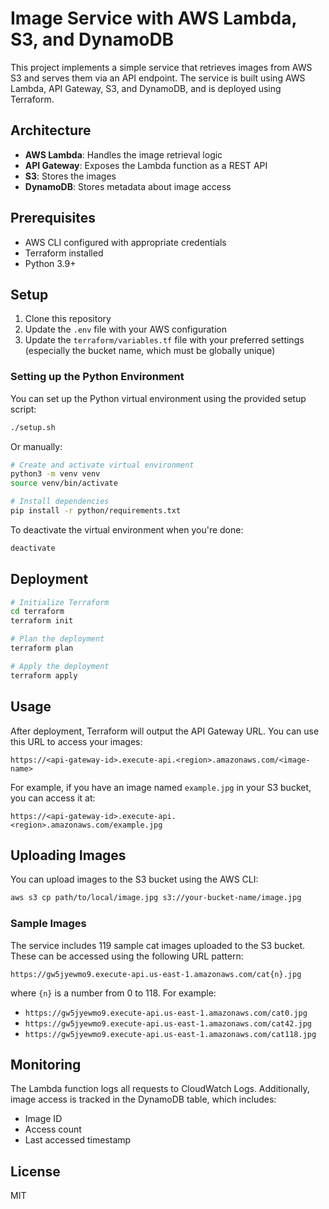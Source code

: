 # Image Service with AWS Lambda, S3, and DynamoDB

This project implements a simple service that retrieves images from AWS S3 and serves them via an API endpoint. The service is built using AWS Lambda, API Gateway, S3, and DynamoDB, and is deployed using Terraform.

## Architecture

- **AWS Lambda**: Handles the image retrieval logic
- **API Gateway**: Exposes the Lambda function as a REST API
- **S3**: Stores the images
- **DynamoDB**: Stores metadata about image access

## Prerequisites

- AWS CLI configured with appropriate credentials
- Terraform installed
- Python 3.9+

## Setup

1. Clone this repository
2. Update the `.env` file with your AWS configuration
3. Update the `terraform/variables.tf` file with your preferred settings (especially the bucket name, which must be globally unique)

### Setting up the Python Environment

You can set up the Python virtual environment using the provided setup script:

```bash
./setup.sh
```

Or manually:

```bash
# Create and activate virtual environment
python3 -m venv venv
source venv/bin/activate

# Install dependencies
pip install -r python/requirements.txt
```

To deactivate the virtual environment when you're done:

```bash
deactivate
```

## Deployment

```bash
# Initialize Terraform
cd terraform
terraform init

# Plan the deployment
terraform plan

# Apply the deployment
terraform apply
```

## Usage

After deployment, Terraform will output the API Gateway URL. You can use this URL to access your images:

```
https://<api-gateway-id>.execute-api.<region>.amazonaws.com/<image-name>
```

For example, if you have an image named `example.jpg` in your S3 bucket, you can access it at:

```
https://<api-gateway-id>.execute-api.<region>.amazonaws.com/example.jpg
```

## Uploading Images

You can upload images to the S3 bucket using the AWS CLI:

```bash
aws s3 cp path/to/local/image.jpg s3://your-bucket-name/image.jpg
```

### Sample Images

The service includes 119 sample cat images uploaded to the S3 bucket. These can be accessed using the following URL pattern:

```
https://gw5jyewmo9.execute-api.us-east-1.amazonaws.com/cat{n}.jpg
```

where `{n}` is a number from 0 to 118. For example:
- `https://gw5jyewmo9.execute-api.us-east-1.amazonaws.com/cat0.jpg`
- `https://gw5jyewmo9.execute-api.us-east-1.amazonaws.com/cat42.jpg`
- `https://gw5jyewmo9.execute-api.us-east-1.amazonaws.com/cat118.jpg`

## Monitoring

The Lambda function logs all requests to CloudWatch Logs. Additionally, image access is tracked in the DynamoDB table, which includes:

- Image ID
- Access count
- Last accessed timestamp

## License

MIT 